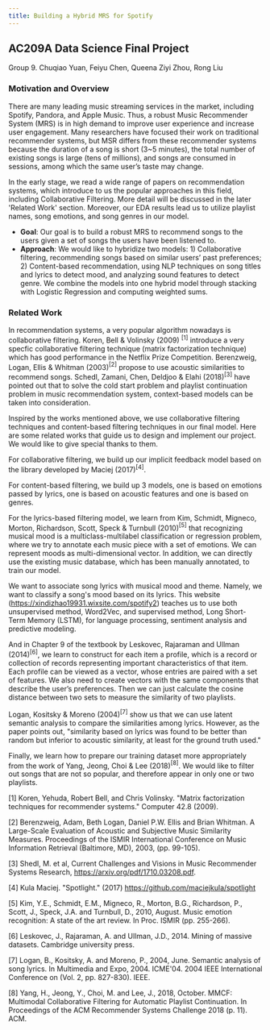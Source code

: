 ```yaml
---
title: Building a Hybrid MRS for Spotify
---
```


## AC209A Data Science Final Project

Group 9. Chuqiao Yuan, Feiyu Chen, Queena Ziyi Zhou, Rong Liu

### Motivation and Overview

There are many leading music streaming services in the market, including Spotify, Pandora, and Apple Music. Thus, a robust Music Recommender System (MRS) is in high demand to improve user experience and increase user engagement. Many researchers have focused their work on traditional recommender systems, but MSR differs from these recommender systems because the duration of a song is short (3~5 minutes), the total number of existing songs is large (tens of millions), and songs are consumed in sessions, among which the same user’s taste may change.


In the early stage, we read a wide range of papers on recommendation systems, which introduce to us the popular approaches in this field, including Collaborative Filtering. More detail will be discussed in the later 'Related Work' section. Moreover, our EDA results lead us to utilize playlist names, song emotions, and song genres in our model.

- **Goal**: ​Our goal is to build a robust MRS to recommend songs to the users given a set of songs the users have been listened to.
- **Approach**: W​e would like to hybridize two models: 1) Collaborative filtering, recommending songs based on similar users’ past preferences; 2) Content-based recommendation, using NLP techniques on song titles and lyrics to detect mood, and analyzing sound features to detect genre. We combine the models into one hybrid model through stacking with Logistic Regression and computing weighted sums.


### Related Work

In recommendation systems, a very popular algorithm nowadays is collaborative filtering. Koren, Bell & Volinsky (2009) $^{[1]}$ introduce a very specfic collaborative filtering technique (matrix factorization technique) which has good performance in the Netflix Prize Competition. Berenzweig, Logan, Ellis & Whitman (2003)$^{[2]}$ propose to use acoustic similarities to recommend songs. Schedl, Zamani, Chen, Deldjoo & Elahi (2018)$^{[3]}$ have pointed out that to solve the cold start problem and playlist continuation problem in music recommendation system, context-based models can be taken into consideration.

Inspired by the works mentioned above, we use collaborative filtering techniques and content-based filtering techniques in our final model. Here are some related works that guide us to design and implement our project. We would like to give special thanks to them.

For collaborative filtering, we build up our implicit feedback model based on the library developed by Maciej (2017)$^{[4]}$.

For content-based filtering, we build up 3 models, one is based on emotions passed by lyrics, one is based on acoustic features and one is based on genres.

For the lyrics-based filtering model, we learn from Kim, Schmidt, Migneco, Morton, Richardson, Scott, Speck & Turnbull (2010)$^{[5]}$ that recognizing musical mood is a multiclass-multilabel classification or regression problem, where we try to annotate each music piece with a set of emotions. We can represent moods as multi-dimensional vector. In addition, we can directly use the existing music database, which has been manually annotated, to train our model.

We want to associate song lyrics with musical mood and theme. Namely, we want to classify a song's mood based on its lyrics. This website (https://xindizhao19931.wixsite.com/spotify2) teaches us to use both unsupervised method, Word2Vec, and supervised method, Long Short-Term Memory (LSTM), for language processing, sentiment analysis and predictive modeling.

And in Chapter 9 of the textbook by Leskovec, Rajaraman and Ullman (2014)$^{[6]}$, we learn to construct for each item a profile, which is a record or collection of records representing important characteristics of that item. Each profile can be viewed as a vector, whose entries are paired with a set of features. We also need to create vectors with the same components that describe the user’s preferences. Then we can just calculate the cosine distance between two sets to measure the similarity of two playlists.

Logan, Kositsky & Moreno (2004)$^{[7]}$ show us that we can use latent semantic analysis to compare the similarities among lyrics. However, as the paper points out, "similarity based on lyrics was found to be better than random but inferior to acoustic similarity, at least for the ground truth used."

Finally, we learn how to prepare our training dataset more appropriately from the work of Yang, Jeong, Choi & Lee (2018)$^{[8]}$. We would like to filter out songs that are not so popular, and therefore appear in only one or two playlists.

[1] Koren, Yehuda, Robert Bell, and Chris Volinsky. "Matrix factorization techniques for recommender systems." Computer 42.8 (2009).

[2] Berenzweig, Adam, Beth Logan, Daniel P.W. Ellis and Brian Whitman. A Large-Scale Evaluation of Acoustic and Subjective Music Similarity Measures. Proceedings of the ISMIR International Conference on Music Information Retrieval (Baltimore, MD), 2003, (pp. 99-105).

[3] Shedl, M. et al, Current Challenges and Visions in Music Recommender Systems Research, https://arxiv.org/pdf/1710.03208.pdf.

[4] Kula Maciej. "Spotlight." (2017)
https://github.com/maciejkula/spotlight

[5] Kim, Y.E., Schmidt, E.M., Migneco, R., Morton, B.G., Richardson, P., Scott, J., Speck, J.A. and Turnbull, D., 2010, August. Music emotion recognition: A state of the art review. In Proc. ISMIR (pp. 255-266).

[6] Leskovec, J., Rajaraman, A. and Ullman, J.D., 2014. Mining of massive datasets. Cambridge university press.

[7] Logan, B., Kositsky, A. and Moreno, P., 2004, June. Semantic analysis of song lyrics. In Multimedia and Expo, 2004. ICME'04. 2004 IEEE International Conference on (Vol. 2, pp. 827-830). IEEE.

[8] Yang, H., Jeong, Y., Choi, M. and Lee, J., 2018, October. MMCF: Multimodal Collaborative Filtering for Automatic Playlist Continuation. In Proceedings of the ACM Recommender Systems Challenge 2018 (p. 11). ACM.
